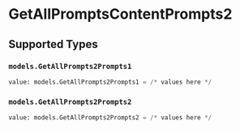 # GetAllPromptsContentPrompts2


## Supported Types

### `models.GetAllPrompts2Prompts1`

```python
value: models.GetAllPrompts2Prompts1 = /* values here */
```

### `models.GetAllPrompts2Prompts2`

```python
value: models.GetAllPrompts2Prompts2 = /* values here */
```

